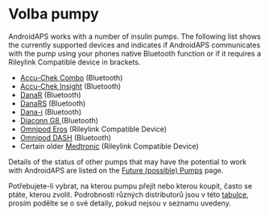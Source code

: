 # Volba pumpy

AndroidAPS works with a number of insulin pumps. The following list shows the currently supported devices and indicates if AndroidAPS communicates with the pump using your phones native Bluetooth function or if it requires a Rileylink Compatible device in brackets.

- [Accu-Chek Combo](../Configuration/Accu-Chek-Combo-Pump.md) (Bluetooth)
- [Accu-Chek Insight](../Configuration/Accu-Chek-Insight-Pump.md) (Bluetooth)
- [DanaR](../Configuration/DanaR-Insulin-Pump.md) (Bluetooth)
- [DanaRS](../Configuration/DanaRS-Insulin-Pump.md) (Bluetooth)
- [Dana-i](../Configuration/DanaRS-Insulin-Pump.md) (Bluetooth)
- [Diaconn G8 ](../Configuration/DiaconnG8.rst) (Bluetooth)
- [Omnipod Eros](../Configuration/OmnipodEros.rst) (Rileylink Compatible Device)
- [Omnipod DASH](../Configuration/OmnipodDASH.md) (Bluetooth)
- Certain older [Medtronic](../Configuration/MedtronicPump.md) (Rileylink Compatible Device)

Details of the status of other pumps that may have the potential to work with AndroidAPS are listed on the [Future (possible) Pumps](Future-possible-Pump-Drivers.md) page.

Potřebujete-li vybrat, na kterou pumpu přejít nebo kterou koupit, často se ptáte, kterou zvolit. Podrobnosti různých distributorů jsou v této [tabulce](https://drive.google.com/open?id=1CRfmmjA-0h_9nkRViP3J9FyflT9eu-a8HeMrhrKzKz0), prosím podělte se o své detaily, pokud nejsou v seznamu uvedeny.